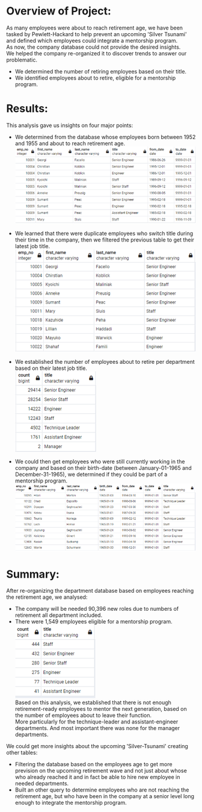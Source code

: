 # Overview of Project:
 
As many employees were about to reach retirement age, we have been tasked by Pewlett-Hackard to help prevent an upcoming 'Silver Tsunami' and defined which employees could integrate a mentorship program.<br> 
As now, the company database could not provide the desired insights.<br>
We helped the company re-organized it to discover trends to answer our problematic.<br>
- We determined the number of retiring employees based on their title.
- We identified employees about to retire, eligible for a mentorship program.<br>

 
# Results:

This analysis gave us insights on four major points:<br>

- We determined from the database whose employees born between 1952 and 1955 and about to reach retirement age.<br>
![](Data/retirement_titles.PNG)

- We learned that there were duplicate employees who switch title during their time in the company, then we filtered the previous table to get their latest job title.<br>
![](Data/unique_title.PNG)

- We established the number of employees about to retire per department based on their latest job title.<br>
![](Data/retiring_titles.PNG)

- We could then get employees who were still currently working in the company and based on their birth-date (between January-01-1965 and December-31-1965), we determined if they could be part of a mentorship program.<br>
![](Data/mentorship_eligibilty.PNG)

# Summary:

After re-organizing the department database based on employees reaching the retirement age, we analysed:

- The company will be needed 90,396 new roles due to numbers of retirement all department included.
- There were 1,549 employees eligible for a mentorship program.<br>
![](Data/mentorship_count.PNG)<br>
Based on this analysis, we established that there is not enough retirement-ready employees to mentor the next generation, based on the number of employees about to leave their function.<br>
More particularly for the technique-leader and assistant-engineer departments. And most important there was none for the manager departments.

We could get more insights about the upcoming 'Silver-Tsunami' creating other tables:

- Filtering the database based on the employees age to get more prevision on the upcoming retirement wave and not just about whose who already reached it and in fact be able to hire new employee in needed departments.
- Built an other query to determine employees who are not reaching the retirement age, but who have been in the company at a senior level long enough to integrate the mentorship program. 








